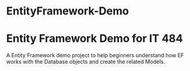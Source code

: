 # EntityFramework-Demo
<h1>Entity Framework Demo for IT 484</h1>

<body>A Entity Framework demo project to help beginners understand how EF works with the Database objects and create the related Models.</body>



